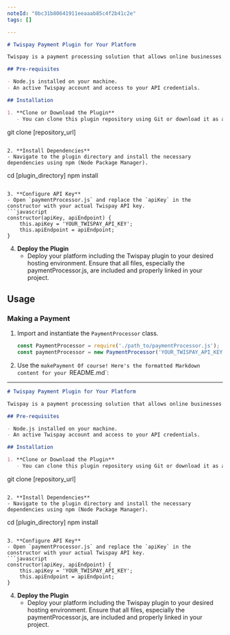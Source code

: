 ```yaml
---
noteId: "0bc31b80641911eeaaab85c4f2b41c2e"
tags: []

---
```


```markdown
# Twispay Payment Plugin for Your Platform

Twispay is a payment processing solution that allows online businesses to accept payments through a variety of methods. This plugin enables you to integrate Twispay's payment processing capabilities into your platform easily and efficiently.

## Pre-requisites

- Node.js installed on your machine.
- An active Twispay account and access to your API credentials.

## Installation

1. **Clone or Download the Plugin**
   - You can clone this plugin repository using Git or download it as a ZIP file.
   ```
   git clone [repository_url]
   ```

2. **Install Dependencies**
   - Navigate to the plugin directory and install the necessary dependencies using npm (Node Package Manager).
   ```
   cd [plugin_directory]
   npm install
   ```

3. **Configure API Key**
   - Open `paymentProcessor.js` and replace the `apiKey` in the constructor with your actual Twispay API key.
   ```javascript
   constructor(apiKey, apiEndpoint) {
       this.apiKey = 'YOUR_TWISPAY_API_KEY';
       this.apiEndpoint = apiEndpoint;
   }
   ```

4. **Deploy the Plugin**
   - Deploy your platform including the Twispay plugin to your desired hosting environment. Ensure that all files, especially the paymentProcessor.js, are included and properly linked in your project.

## Usage

### Making a Payment

1. Import and instantiate the `PaymentProcessor` class.
   ```javascript
   const PaymentProcessor = require('./path_to/paymentProcessor.js');
   const paymentProcessor = new PaymentProcessor('YOUR_TWISPAY_API_KEY', 'TWISPAY_API_ENDPOINT');
   ```

2. Use the `makePayment
Of course! Here's the formatted Markdown content for your `README.md`:

---

```markdown
# Twispay Payment Plugin for Your Platform

Twispay is a payment processing solution that allows online businesses to accept payments through a variety of methods. This plugin enables you to integrate Twispay's payment processing capabilities into your platform easily and efficiently.

## Pre-requisites

- Node.js installed on your machine.
- An active Twispay account and access to your API credentials.

## Installation

1. **Clone or Download the Plugin**
   - You can clone this plugin repository using Git or download it as a ZIP file.
   ```
   git clone [repository_url]
   ```

2. **Install Dependencies**
   - Navigate to the plugin directory and install the necessary dependencies using npm (Node Package Manager).
   ```
   cd [plugin_directory]
   npm install
   ```

3. **Configure API Key**
   - Open `paymentProcessor.js` and replace the `apiKey` in the constructor with your actual Twispay API key.
   ```javascript
   constructor(apiKey, apiEndpoint) {
       this.apiKey = 'YOUR_TWISPAY_API_KEY';
       this.apiEndpoint = apiEndpoint;
   }
   ```

4. **Deploy the Plugin**
   - Deploy your platform including the Twispay plugin to your desired hosting environment. Ensure that all files, especially the paymentProcessor.js, are included and properly linked in your project.

